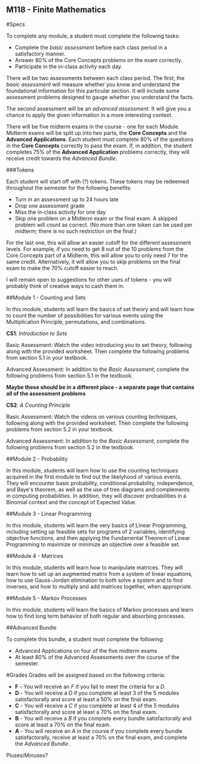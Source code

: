 M118 - Finite Mathematics
----

#Specs

To complete any module, a student must complete the following tasks:

* Complete the *basic assessment* before each class period in a satisfactory manner.
* Answer 80% of the Core Concepts problems on the exam correctly.
* Participate in the in-class activity each day.

There will be two assessments between each class period.  The first, the *basic assessment* will measure whether you know and understand the foundational information for this particular section.  It will include some assessment problems designed to gauge whether you understand the facts.

The second assessment will be an *advanced assessment*.  It will give you a chance to apply the given information in a more interesting context.

There will be five midterm exams in the course - one for each Module.  Midterm exams will be split up into two parts, the **Core Concepts** and the **Advanced Applications**.  Each student must complete 80% of the questions in the **Core Concepts** correctly to pass the exam.  If, in addition, the student completes 75% of the **Advanced Application** problems correctly, they will receive credit towards the *Advanced Bundle*.

###Tokens

Each student will start off with (?) tokens.  These tokens may be redeemed throughout the semester for the following benefits:

* Turn in an assessment up to 24 hours late
* Drop *one* assessment grade
* Miss the in-class activity for one day
* Skip one problem on a Midterm exam or the final exam.  A skipped problem will count as correct.  (No more than one token can be used per midterm; there is no such restriction on the final.)

For the last one, this will allow an easier cutoff for the different assessment levels.  For example, if you need to get 8 out of the 10 problems from the Core Concepts part of a Midterm, this will allow you to only need 7 for the same credit.  Alternatively, it will allow you to skip problems on the final exam to make the 70% cutoff easier to reach.

I will remain open to suggestions for other uses of tokens - you will probably think of creative ways to cash them in.

##Module 1 - Counting and Sets

In this module, students will learn the basics of set theory and will learn how to count the number of possibilities for various events using the Multiplication Principle, permutations, and combinations.

**CS1**:  *Introduction to Sets*

Basic Assessment:  Watch the video introducing you to set theory, following along with the provided worksheet.  Then complete the following problems from section 5.1 in your textbook.

Advanced Assessment:  In addition to the *Basic Assessment*, complete the following problems from section 5.1 in the textbook.

**Maybe these should be in a different place - a separate page that contains all of the assessment problems**	


**CS2**:  *A Counting Principle*

Basic Assessment:  Watch the videos on various counting techniques, following along with the provided worksheet.  Then complete the following problems from section 5.2 in your textbook.

Advanced Assessment:  In addition to the *Basic Assessment*, complete the following problems from section 5.2 in the textbook.

##Module 2 - Probability

In this module, students will learn how to use the counting techniques acquired in the first module to find out the likelyhood of various events.  They will encounter basic probability, conditional probability, independence, and Baye's theorem, as well as the use of tree diagrams and complements in computing probabilities.  In addition, they will discover probabilities in a Binomial context and the concept of Expected Value.

##Module 3 - Linear Programming

In this module, students will learn the very basics of Linear Programming, including setting up feasible sets for programs of 2 variables, identifying objective functions, and then applying the Fundamental Theorem of Linear Programming to maximize or minimize an objective over a feasible set.

##Module 4 - Matrices

In this module, students will learn how to manipulate matrices.  They will learn how to set up an augmented matrix from a system of linear equations, how to use Gauss-Jordan elimination to both solve a system and to find inverses, and how to multiply and add matrices together, when appropriate.

##Module 5 - Markov Processes

In this module, students will learn the basics of Markov processes and learn how to find long term behavior of both regular and absorbing processes.

##Advanced Bundle

To complete this bundle, a student must complete the following:

* Advanced Applications on four of the five midterm exams
* At least 80% of the Advanced Assessments over the course of the semester.

#Grades
Grades will be assigned based on the following criteria:

* **F** - You will receive an *F* if you fail to meet the criteria for a *D*.
* **D** - You will receive a *D* if you complete at least 3 of the 5 modules satisfactorally and score at least a 50% on the final exam.
* **C** - You will receive a *C* if you complete at least 4 of the 5 modules satisfactorally and score at least a 70% on the final exam.
* **B** - You will receive a *B* if you complete every bundle satisfactorally and score at least a 70% on the final exam.
* **A** - You will receive an *A* in the course if you complete every bundle satisfactorally, receive at least a 70% on the final exam, and complete the *Advanced Bundle*.

Pluses/Minuses?
